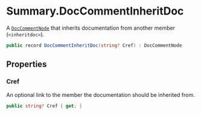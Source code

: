 # Summary.DocCommentInheritDoc
A [`DocCommentNode`](./DocCommentNode.md) that inherits documentation from another member
(`<inheritdoc>`).

```cs
public record DocCommentInheritDoc(string? Cref) : DocCommentNode
```

## Properties
### Cref
An optional link to the member the documentation should be inherited from.

```cs
public string? Cref { get; }
```

